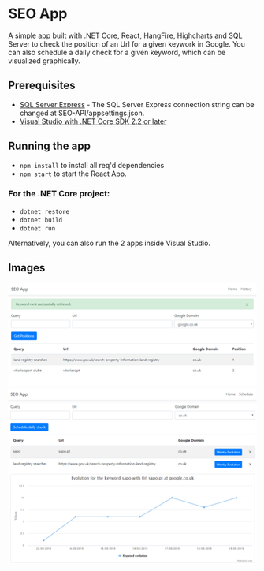 ﻿# SEO App


A simple app built with .NET Core, React, HangFire, Highcharts and SQL Server to check the position of an Url for a given keywork in Google. You can also schedule a daily check for a given keyword, which can be visualized graphically.

## Prerequisites

* [SQL Server Express](https://www.microsoft.com/sql-server/sql-server-editions-express) - The SQL Server Express connection string can be changed at SEO-API/appsettings.json.
* [Visual Studio with .NET Core SDK 2.2 or later](https://www.microsoft.com/net/download/all)

## Running the app

* `npm install` to install all req'd dependencies
* `npm start` to start the React App.

### For the .NET Core project:

* `dotnet restore`
* `dotnet build`
* `dotnet run`

Alternatively, you can also run the 2 apps inside Visual Studio.

## Images

![Main page used to get the rankings](main.png)
![Page used to schedule a rank checker](schedule.png)
